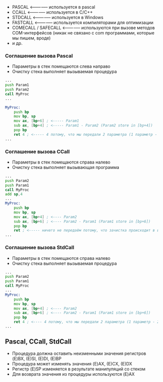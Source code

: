 - PASCAL <–––––– используется в pascal
- CCALL <–––––– используется в C/C++
- STDCALL <–––––– используется в Windows
- FASTCALL <–––––– используется компиляторами для оптимизации
- COMECALL / SAFECALL <–––––– используются при вызове методов COM-интерфейсов (никак не связано с com программами, которые мы пишем, вроде)
- и др.

### Соглашение вызова Pascal
- Параметры в стек помещаются слева направо
- Очистку стека выполняет вызываемая процедура
```FASM
...
push Param1
push Param2
call MyProc
...

MyProc:
	push bp
	mov bp, sp
	mov ax, [bp+6] ; <----- Param1
	sub ax, [bp+4] ; <----- Param1 - Param2 (Param2 store in [bp+4])
	pop bp
	ret 4 ; <----- 4 потому, что мы передали 2 параметра (1 параметр - 2 байта)
...
```

### Соглашение вызова CCall
- Параметры в стек помещаются справа налево
- Очистку стека выполняет вызывающая программа
```FASM
...
push Param2
push Param1
call MyProc
add sp,4
...
MyProc:
	push bp
	mov bp, sp
	mov ax, [bp+4] ; <---- Param2
	sub ax, [bp+6] ; <---- Param2 - Param1 (Param1 store in [bp+6])
	pop bp
	ret ; <----- ничего не передаём потому, что зачистка происходит в вызывающем коде
...
```

### Соглашение вызова StdCall
- Параметры в стек помещаются справа налево
- Очистку стека выполняет вызываемая процедура
```FASM
...
push Param2
push Param1
call MyProc
...
MyProc:
	push bp
	mov bp, sp
	mov ax, [bp+4] ; <---- Param2
	sub ax, [bp+6] ; <---- Param2 - Param1 (Param1 store in [bp+6])
	pop bp
	ret 4 ; <---- 4 потому, что мы передали 2 параметра (1 параметр - 2 байта)
...
```

## Pascal, CCall, StdCall
- Процедура должна оставить неизменными значения регистров (E)BX, (E)SI, (E)DI, (E)BP
- Процедура может изменять значения (E)AX, (E)CX, (E)DX
- Регистр (E)SP изменяется в результате манипуляций со стеком
- Для возврата значения из процедуры используются (E)AX